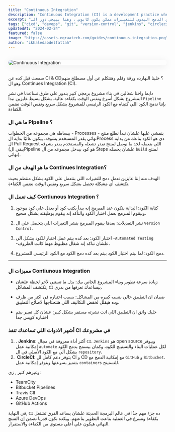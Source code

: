 ```yaml
---
title: "Continuous Integration"
description: "Continuous Integration (CI) is a development practice where code changes are automatically tested and merged frequently. This guide explains how CI improves code quality, speeds up development, and reduces integration issues."
excerpt: "في فرق البرمجيات الحديثة، التغيير المستمر في الكود شيء طبيعي… لكن الدمج اليدوي للتغييرات ممكن يكون كابوس ، وهنا بييجي دور الـ Continuous Integration — أسلوب تطوير بيخلي كل مبرمج يدمج شغله بشكل متكرر وآمن في الكود الأساسي، مع تشغيل اختبارات أوتوماتيكية لضمان إن كل حاجة شغالة."
tags: ["cicd", "devops", "git", "version-control", "jenkins", "circleci", "pipeline"]
updatedAt: "2024-02-24"
featured: false
image: "https://assets.eqraatech.com/guides/continuous-integration.png"
author: "ikhaledabdelfattah"
---
```


<img src="https://assets.eqraatech.com/guides/continuous-integration.png" alt="Continuous Integration" ondragstart="return false;" oncontextmenu="return false;" style="display: block; margin: 2rem auto; border-radius: 1rem; box-shadow: 0 4px 24px 0 rgba(0,0,0,0.08);" />

سمعت قبل كده عن CI & CD؟ خلينا النهارده ورقة وقلم وهنتكلم عن أول مصطلح منهم وهو ال Continues Integration (CI). 

دايما واحنا شغالين في بناء مشروع برمجي كبير بندور علي طرق تساعدنا في نشر المشروع بشكل أسرع ونفس الوقت بكفاءه عالية. بشكل بسيط عايزين نبدأ `Pipeline` بإننا ندمج الكود اللي كتبناه مع الكود الرئيسي للمشروع بشكل سريع ونفس الوقت نضمن الكفاءة.

### **ما هي ال Pipeline ؟**

ببساطه هي مجموعه من الخطوات - Processes - بنمشي عليها علشان نبدأ نطلع منتج نهائي يقدر المستخدم يشوفه. بيكون غالبًا بداية الProcess دي هو الكود بتاعك من بداية ال Pull Request اللي بتعمله لحد ما نوصل لمنتج تقدر تشغله والمستخدم يقدر يشوفه (يبقي الPipeline هو كود بيدخل مجموعه من ال Steps علشان يحصله `build` لمنتج نهائي).

### **ما هو الهدف من ال Continues Integration؟**

الهدف منه إننا عايزين نعمل دمج للتغيرات اللي بتتعمل علي الكود بشكل منتظم بحيث نكتشف أي مشكلة تحصل بشكل سريع ونفس الوقت نضمن الكفاءة. 

### **كيف تعمل ال Contiunous Integration ؟**

1. كتابة الكود: البداية بتكون عند المبرمج إنه يبدأ يكتب كود أو يعدل علي كود موجود وبيقوم المبرمج بعمل اختبار الكود والتأكد إنه بيقوم بوظيفته بشكل صحيح.

2. نشر التعديلات: بعدها بيقوم المبرمج بنشر التغيرات اللي بتحصل علي ال `Version Control`.

3. اختبار الكود: بعد كده بيتم عمل اختبار للكود بشكل آلي -`Automated Testing` -علشان نتاكد إنه شغال مظبوط مهما كانت الظروف.

4. دمج الكود: لما بيتم اختبار الكود بيتم بعد كده دمج الكود مع الكود الرئيسي للمشروع.

---

### **مميزات ال Contiunous Integration**

- زيادة سرعة تطوير وبناء المشروع الخاص بيك: بدل ما تستني لآخر لحظة علشان تكتشف المشاكل, `CI` بيساعدك تعرفها من بدري.

- ضمان ان التطبيق خالي بنسبه كبيره من المشاكل: بسبب اختباره في اكتر من ظرف وده هيقلل لخفض التكاليف اللي هنتحتاجها لاصلاح التطبيق.

- خليك واثق ان التطبيق اللي انت نشرته مستقر بشكل كبير: عشان كل تغيير بيتم اختباره كويس جدا

### **أشهر الادوات اللي تساعدك تنفذ CI في مشروعك**

1. . **Jenkins**: أكتر أداة معروفة في مجال `CI`. `Jenkins` هو open source وبيوفر إمكانية عمل `automate` لكل عمليات البناء والتستينج للكود، وكمان بيسمح بدمج الكود بشكل آلي مع الكود الأصلي في ال `repository`. 
2.  **CircleCI**: بتوفر دعم كامل لل CI و CD مع إمكانية الدمج مع `GitHub` و `Bitbucket`. بتتميز بسرعتها وبتوفر إمكانية عمل `containers` للتستينج.

وغيرهم كتير , زي:

- TeamCity
- Bitbucket Pipelines
- Travis CII
- Azure DevOps
- GitHub Actions

في النهاية, `CI` ده جزء مهم جدُا في عالم البرمجة الحديثة علشان يساعد الفرق تشتغل بكفاءة وتسرع في العملية بتاعت التطوير بتاعتهم. وبكده نكون قدرنا نضمن إن المنتج النهائي هيكون علي أعلي مستوي من الكفاءة والاستقرار.